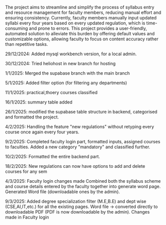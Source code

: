 The project aims to streamline and simplify the process of syllabus entry and resource management for faculty members, reducing manual effort and ensuring consistency. 
Currently, faculty members manually input updated syllabi every four years based on every updated regulation, which is time-consuming and prone to errors.
This project provides a user-friendly, automated solution to alleviate this burden by offering default values and customizable options, allowing faculty to focus on content accuracy rather than repetitive tasks.


29/12/2024:
Added mysql workbench version, for a local admin.

30/12/2024:
Tried heliohost in new branch for hosting

1/1/2025:
Merged the supabase branch with the main branch

5/1/2025:
Added filter option (for filtering any departments)

11/1/2025:
practical,thoery courses classified

16/1/2025:
summary table added 

26/1/2025:
modified the supabase table structure in backend, categorised and formatted the project.

4/2/2025:
Handling the feature "new regulations" without retyping every course once again every four years.

9/2/2025:
Completed faculty login part, formatted inputs, assigned courses to faculties.
Added a new category "mandatory" and classified further.

10/2/2025:
Formatted the entire backend part.

18/2/2025:
New regulations can now have options to add and delete courses for any sem

4/3/2025:
Faculty login changes made
Combined both the syllabus scheme and course details entered by the faculty together into generate word page.
Generated Word file (downloadable ones by the admin).

9/3/2025:
Added degree specialization filter (M.E,B.E) and dept wise (CSE,AI,IT,etc.) for all the existing pages.
Word file -> converted directly to downloadable PDF (PDF is now downloadable by the admin).
Changes made in Faculty login

